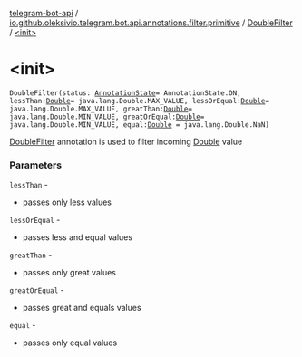 [telegram-bot-api](../../index.md) / [io.github.oleksivio.telegram.bot.api.annotations.filter.primitive](../index.md) / [DoubleFilter](index.md) / [&lt;init&gt;](./-init-.md)

# &lt;init&gt;

`DoubleFilter(status: `[`AnnotationState`](../../io.github.oleksivio.telegram.bot.api.model.annotation/-annotation-state/index.md)` = AnnotationState.ON, lessThan: `[`Double`](https://kotlinlang.org/api/latest/jvm/stdlib/kotlin/-double/index.html)` = java.lang.Double.MAX_VALUE, lessOrEqual: `[`Double`](https://kotlinlang.org/api/latest/jvm/stdlib/kotlin/-double/index.html)` = java.lang.Double.MAX_VALUE, greatThan: `[`Double`](https://kotlinlang.org/api/latest/jvm/stdlib/kotlin/-double/index.html)` = java.lang.Double.MIN_VALUE, greatOrEqual: `[`Double`](https://kotlinlang.org/api/latest/jvm/stdlib/kotlin/-double/index.html)` = java.lang.Double.MIN_VALUE, equal: `[`Double`](https://kotlinlang.org/api/latest/jvm/stdlib/kotlin/-double/index.html)` = java.lang.Double.NaN)`

[DoubleFilter](index.md) annotation is used to filter incoming [Double](https://kotlinlang.org/api/latest/jvm/stdlib/kotlin/-double/index.html) value

### Parameters

`lessThan` -
* passes only less values

`lessOrEqual` -
* passes  less and equal values

`greatThan` -
* passes only great values

`greatOrEqual` -
* passes great and equals values

`equal` -
* passes only equal values
